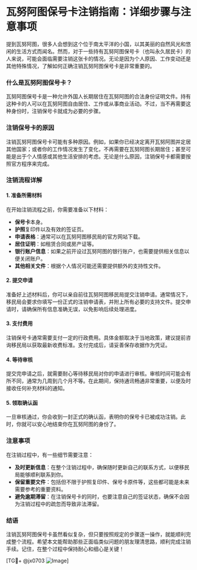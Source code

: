 # 瓦努阿图保号卡注销指南：详细步骤与注意事项

提到瓦努阿图，很多人会想到这个位于南太平洋的小国，以其美丽的自然风光和悠闲的生活方式而闻名。然而，对于一些持有瓦努阿图保号卡（也叫永久居民卡）的人来说，可能会面临需要注销这张卡的情况。无论是因为个人原因、工作变动还是其他特殊情况，了解如何正确注销瓦努阿图保号卡是非常重要的。

### 什么是瓦努阿图保号卡？

瓦努阿图保号卡是一种允许外国人长期居住在瓦努阿图的合法身份证明文件。持有这种卡的人可以在瓦努阿图自由居住、工作或从事商业活动。不过，当不再需要这种身份时，注销保号卡就成为必要的步骤。

### 注销保号卡的原因

注销瓦努阿图保号卡可能有多种原因。例如，如果你已经决定离开瓦努阿图并定居其他国家；或者你的工作情况发生了变化，不再需要在瓦努阿图长期居住；甚至可能是出于个人情感或其他生活安排的考虑。无论是什么原因，注销保号卡都需要按照官方程序来完成。

### 注销流程详解

#### 1. 准备所需材料
在开始注销流程之前，你需要准备以下材料：
- **保号卡**本身。
- **护照**复印件以及有效的签证页。
- **申请表格**：通常可以在瓦努阿图移民局的官方网站下载。
- **居住证明**：如租赁合同或房产证等。
- **银行账户信息**：如果之前开设过瓦努阿图的银行账户，也需要提供相关信息以便关闭账户。
- **其他相关文件**：根据个人情况可能还需要提供额外的支持性文件。

#### 2. 提交申请
准备好上述材料后，你可以亲自前往瓦努阿图移民局提交注销申请。通常情况下，移民局会要求你填写一份正式的注销申请表，并附上所有必要的支持文件。提交申请时，请确保所有信息准确无误，以免影响后续处理进度。

#### 3. 支付费用
注销保号卡通常需要支付一定的行政费用。具体金额取决于当地政策，建议提前咨询移民局以获取最新收费标准。支付完成后，请妥善保存收据作为凭证。

#### 4. 等待审核
提交完申请之后，就需要耐心等待移民局对你的申请进行审核。审核时间可能会有所不同，通常为几周到几个月不等。在此期间，保持通讯畅通非常重要，以便及时接收任何补充材料的通知。

#### 5. 领取确认函
一旦审核通过，你会收到一封正式的确认函，表明你的保号卡已被成功注销。此时，你就可以安心地结束你在瓦努阿图的身份了。

### 注意事项

在注销过程中，有一些细节需要注意：
- **及时更新信息**：在整个注销过程中，确保随时更新自己的联系方式，以便移民局能够顺利联系到你。
- **保留重要文件**：包括但不限于护照复印件、保号卡原件等，这些都可能是未来需要参考的重要资料。
- **避免逾期滞留**：在注销保号卡的同时，也要注意自己的签证状态，确保不会因为注销过程中的疏忽而导致非法滞留。

### 结语

注销瓦努阿图保号卡虽然看似复杂，但只要按照规定的步骤逐一操作，就能顺利完成整个流程。希望本文能帮助那些正面临类似问题的朋友理清思路，顺利完成注销手续。记住，在整个过程中保持耐心和细心是关键！

[TG💪+ @jx0703 ![Image](https://github.com/user-attachments/assets/dbca1d08-cadb-493c-b0ec-ad6f7a83f270)]